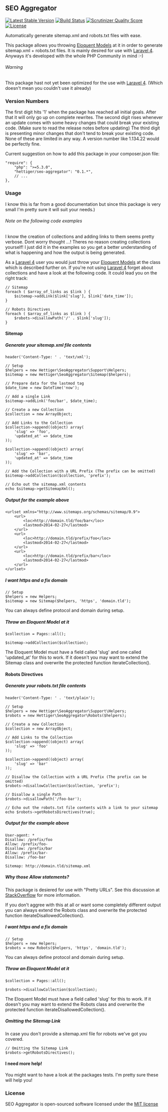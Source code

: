 ## SEO Aggregator

[![Latest Stable Version](https://poser.pugx.org/hettiger/seo-aggregator/version.png)](https://packagist.org/packages/hettiger/seo-aggregator) [![Build Status](https://travis-ci.org/hettiger/seo-aggregator.png?branch=master)](https://travis-ci.org/hettiger/seo-aggregator) [![Scrutinizer Quality Score](https://scrutinizer-ci.com/g/hettiger/seo-aggregator/badges/quality-score.png?s=51d0f6f08bc4f4f905d34bd633ccbecdb04cfdc0)](https://scrutinizer-ci.com/g/hettiger/seo-aggregator/) [![License](https://poser.pugx.org/hettiger/seo-aggregator/license.png)](https://packagist.org/packages/hettiger/seo-aggregator)

Automatically generate sitemap.xml and robots.txt files with ease.

This package allows you throwing [Eloquent Models](https://github.com/illuminate/database) at it in order to generate sitemap.xml + robots.txt files. It is mainly desired for use with [Laravel 4](http://laravel.com). Anyways it's developed with the whole PHP Community in mind :-)

###### Warning

This package hast not yet been optimized for the use with [Laravel 4](http://laravel.com). (Which doesn't mean you couldn't use it already)

### Version Numbers

The first digit hits '1' when the package has reached all initial goals. After that it will only go up on complete rewrites. The second digit rises whenever an update comes with some heavy changes that could break your existing code. (Make sure to read the release notes before updating) The third digit is presenting minor changes that don't tend to break your existing code. None of these are limited in any way. A version number like 1.134.22 would be perfectly fine.

Current suggestion on how to add this package in your composer.json file: 

    "require": {
        "php": ">=5.3.0",
        "hettiger/seo-aggregator": "0.1.*",
        // ...
    },

### Usage

I know this is far from a good documentation but since this package is very small I'm pretty sure it will suit your needs.)

###### Note on the following code examples

I know the creation of collections and adding links to them seems pretty verbose. Dont worry thought ...! Theres no reason creating collections yourself! I just did it in the examples so you get a better understanding of what is happening and how the output is being generated.

As a [Laravel 4](http://laravel.com) user you would just throw your [Eloquent Models](https://github.com/illuminate/database) at the class which is described further on. If you're not using [Laravel 4](http://laravel.com) forget about collections and have a look at the following code. It could lead you on the right track:

	// Sitemap
	foreach ( $array_of_links as $link ) {
		$sitemap->addLink($link['slug'], $link['date_time']);
	}
	
	// Robots Directives
	foreach ( $array_of_links as $link ) {
		$robots->disallowPath('/' . $link['slug']);
	}

#### Sitemap

##### Generate your sitemap.xml file contents

	header('Content-Type: ' . 'text/xml');
	
	// Setup
	$helpers = new Hettiger\SeoAggregator\Support\Helpers;
    $sitemap = new Hettiger\SeoAggregator\Sitemap($helpers);
    
    // Prepare data for the lastmod tag
    $date_time = new DateTime('now');
    
    // Add a single Link
    $sitemap->addLink('foo/bar', $date_time);
    
    // Create a new Collection
    $collection = new ArrayObject;
    
    // Add Links to the Collection
    $collection->append((object) array(
    	'slug' => 'foo',
    	'updated_at' => $date_time
    ));
    
    $collection->append((object) array(
    	'slug' => 'bar',
        'updated_at' => $date_time
    ));
    
    // Add the Collection with a URL Prefix (The prefix can be omitted)
    $sitemap->addCollection($collection, 'prefix');
    
    // Echo out the sitemap.xml contents
    echo $sitemap->getSitemapXml();

##### Output for the example above

	<urlset xmlns="http://www.sitemaps.org/schemas/sitemap/0.9">
		<url>
			<loc>http://domain.tld/foo/bar</loc>
			<lastmod>2014-02-27</lastmod>
		</url>
		<url>
			<loc>http://domain.tld/prefix/foo</loc>
			<lastmod>2014-02-27</lastmod>
		</url>
		<url>
			<loc>http://domain.tld/prefix/bar</loc>
			<lastmod>2014-02-27</lastmod>
		</url>
	</urlset>

##### I want https and a fix domain

	// Setup
	$helpers = new Helpers;
	$sitemap = new Sitemap($helpers, 'https', 'domain.tld');
	
You can always define protocol and domain during setup.
	
##### Throw an Eloquent Model at it

	$collection = Pages::all();
	
	$sitemap->addCollection($collection);

The Eloquent Model must have a field called 'slug' and one called 'updated_at' for this to work. If it doesn't you may want to extend the Sitemap class and overwrite the protected function iterateCollection().

#### Robots Directives

##### Generate your robots.txt file contents

	header('Content-Type: ' . 'text/plain');
	
	// Setup
	$helpers = new Hettiger\SeoAggregator\Support\Helpers;
    $robots = new Hettiger\SeoAggregator\Robots($helpers);

	// Create a new Collection
    $collection = new ArrayObject;

	// Add Links to the Collection
    $collection->append((object) array(
        'slug' => 'foo'
    ));

    $collection->append((object) array(
        'slug' => 'bar'
    ));

	// Disallow the Collection with a URL Prefix (The prefix can be omitted)
    $robots->disallowCollection($collection, 'prefix');
    
    // Disallow a single Path
    $robots->disallowPath('/foo-bar');

	// Echo out the robots.txt file contents with a link to your sitemap
    echo $robots->getRobotsDirectives(true);

##### Output for the example above

	User-agent: *
	Disallow: /prefix/foo
	Allow: /prefix/foo-
	Disallow: /prefix/bar
	Allow: /prefix/bar-
	Disallow: /foo-bar

	Sitemap: http://domain.tld/sitemap.xml
	
##### Why those Allow statements?

This package is desiered for use with "Pretty URLs". See this discussion at [StackOverflow](http://stackoverflow.com/questions/21367853/pretty-urls-and-robots-txt) for more information.

If you don't aggree with this at all or want some completely different output you can always extend the Robots class and overwrite the protected function iterateDisallowedCollection().

##### I want https and a fix domain

	// Setup
	$helpers = new Helpers;
    $robots = new Robots($helpers, 'https', 'domain.tld');
    
You can always define protocol and domain during setup.

##### Throw an Eloquent Model at it

	$collection = Pages::all();

    $robots->disallowCollection($collection);
    
The Eloquent Model must have a field called 'slug' for this to work. If it doesn't you may want to extend the Robots class and overwrite the protected function iterateDisallowedCollection().

##### Omitting the Sitemap Link

In case you don't provide a sitemap.xml file for robots we've got you covered.

	// Omitting the Sitemap Link
	$robots->getRobotsDirectives();
	
#### I need more help!

You might want to have a look at the packages tests. I'm pretty sure these will help you!

### License

SEO Aggregator is open-sourced software licensed under the [MIT license](http://opensource.org/licenses/MIT)
